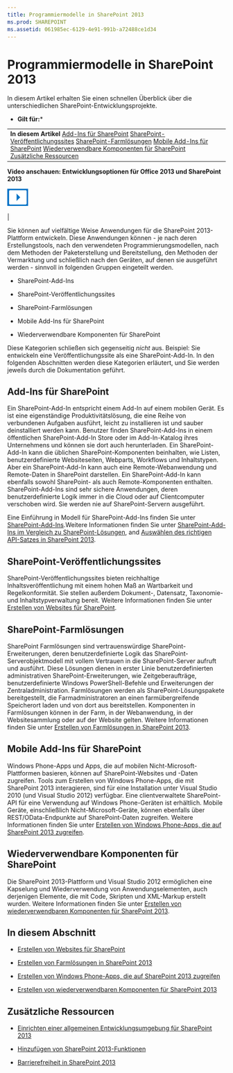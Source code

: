 ```yaml
---
title: Programmiermodelle in SharePoint 2013
ms.prod: SHAREPOINT
ms.assetid: 061985ec-6129-4e91-991b-a72488ce1d34
---
```




# Programmiermodelle in SharePoint 2013
In diesem Artikel erhalten Sie einen schnellen Überblick über die unterschiedlichen SharePoint-Entwicklungsprojekte.
 * **Gilt für:*** 
  
    
    


|||
|:-----|:-----|
|**In diesem Artikel**          [Add-Ins für SharePoint](#Apps)           [SharePoint-Veröffentlichungssites](#ECM)           [SharePoint-Farmlösungen](#Solutions)           [Mobile Add-Ins für SharePoint](#Mobile)           [Wiederverwendbare Komponenten für SharePoint](#Reuse)           [Zusätzliche Ressourcen](#SP15devinSP_addlresources)|
**Video anschauen: Entwicklungsoptionen für Office 2013 und SharePoint 2013**

  
    
    

  
    
    
![Videos](images/mod_icon_video.png)
  
    
    

  
    
    

  
    
    
|
   

Sie können auf vielfältige Weise Anwendungen für die SharePoint 2013-Plattform entwickeln. Diese Anwendungen können - je nach deren Erstellungstools, nach den verwendeten Programmierungsmodellen, nach dem Methoden der Paketerstellung und Bereitstellung, den Methoden der Vermarktung und schließlich nach den Geräten, auf denen sie ausgeführt werden - sinnvoll in folgenden Gruppen eingeteilt werden.
  
    
    


- SharePoint-Add-Ins
    
  
- SharePoint-Veröffentlichungssites
    
  
- SharePoint-Farmlösungen
    
  
- Mobile Add-Ins für SharePoint
    
  
- Wiederverwendbare Komponenten für SharePoint
    
  
Diese Kategorien schließen sich gegenseitig  *nicht*  aus. Beispiel: Sie entwickeln eine Veröffentlichungssite als eine SharePoint-Add-In. In den folgenden Abschnitten werden diese Kategorien erläutert, und Sie werden jeweils durch die Dokumentation geführt.
## Add-Ins für SharePoint
<a name="Apps"> </a>

Ein SharePoint-Add-In entspricht einem Add-In auf einem mobilen Gerät. Es ist eine eigenständige Produktivitätslösung, die eine Reihe von verbundenen Aufgaben ausführt, leicht zu installieren ist und sauber deinstalliert werden kann. Benutzer finden SharePoint-Add-Ins in einem öffentlichen SharePoint-Add-In Store oder im Add-In-Katalog ihres Unternehmens und können sie dort auch herunterladen. Ein SharePoint-Add-In kann die üblichen SharePoint-Komponenten beinhalten, wie Listen, benutzerdefinierte Websiteseiten, Webparts, Workflows und Inhaltstypen. Aber ein SharePoint-Add-In kann auch eine Remote-Webanwendung und Remote-Daten in SharePoint darstellen. Ein SharePoint-Add-In kann ebenfalls sowohl SharePoint- als auch Remote-Komponenten enthalten. SharePoint-Add-Ins sind sehr sichere Anwendungen, deren benutzerdefinierte Logik immer in die Cloud oder auf Clientcomputer verschoben wird. Sie werden nie auf SharePoint-Servern ausgeführt.
  
    
    
Eine Einführung in Modell für SharePoint-Add-Ins finden Sie unter  [SharePoint-Add-Ins](http://msdn.microsoft.com/library/cd1eda9e-8e54-4223-93a9-a6ea0d18df70%28Office.15%29.aspx).Weitere Informationen finden Sie unter  [SharePoint-Add-Ins im Vergleich zu SharePoint-Lösungen](sharepoint-add-ins-compared-with-sharepoint-solutions.md), and  [Auswählen des richtigen API-Satzes in SharePoint 2013](choose-the-right-api-set-in-sharepoint-2013.md).
  
    
    

## SharePoint-Veröffentlichungssites
<a name="ECM"> </a>

SharePoint-Veröffentlichungssites bieten reichhaltige Inhaltsveröffentlichung mit einem hohen Maß an Wartbarkeit und Regelkonformität. Sie stellen außerdem Dokument-, Datensatz, Taxonomie- und Inhaltstypverwaltung bereit. Weitere Informationen finden Sie unter  [Erstellen von Websites für SharePoint](build-sites-for-sharepoint.md).
  
    
    

## SharePoint-Farmlösungen
<a name="Solutions"> </a>

SharePoint Farmlösungen sind vertrauenswürdige SharePoint-Erweiterungen, deren benutzerdefinierte Logik das SharePoint-Serverobjektmodell mit vollem Vertrauen in die SharePoint-Server aufruft und ausführt. Diese Lösungen dienen in erster Linie benutzerdefinierten administrativen SharePoint-Erweiterungen, wie Zeitgeberaufträge, benutzerdefinierte Windows PowerShell-Befehle und Erweiterungen der Zentraladministration. Farmlösungen werden als SharePoint-Lösungspakete bereitgestellt, die Farmadministratoren an einen farmübergreifende Speicherort laden und von dort aus bereitstellen. Komponenten in Farmlösungen können in der Farm, in der Webanwendung, in der Websitesammlung oder auf der Website gelten. Weitere Informationen finden Sie unter  [Erstellen von Farmlösungen in SharePoint 2013](build-farm-solutions-in-sharepoint-2013.md).
  
    
    

## Mobile Add-Ins für SharePoint
<a name="Mobile"> </a>

Windows Phone-Apps und Apps, die auf mobilen Nicht-Microsoft-Plattformen basieren, können auf SharePoint-Websites und -Daten zugreifen. Tools zum Erstellen von Windows Phone-Apps, die mit SharePoint 2013 interagieren, sind für eine Installation unter Visual Studio 2010 (und Visual Studio 2012) verfügbar. Eine clientverwaltete SharePoint-API für eine Verwendung auf Windows Phone-Geräten ist erhältlich. Mobile Geräte, einschließlich Nicht-Microsoft-Geräte, können ebenfalls über REST/OData-Endpunkte auf SharePoint-Daten zugreifen. Weitere Informationen finden Sie unter  [Erstellen von Windows Phone-Apps, die auf SharePoint 2013 zugreifen](build-windows-phone-apps-that-access-sharepoint-2013.md).
  
    
    

## Wiederverwendbare Komponenten für SharePoint
<a name="Reuse"> </a>

Die SharePoint 2013-Plattform und Visual Studio 2012 ermöglichen eine Kapselung und Wiederverwendung von Anwendungselementen, auch derjenigen Elemente, die mit Code, Skripten und XML-Markup erstellt wurden. Weitere Informationen finden Sie unter  [Erstellen von wiederverwendbaren Komponenten für SharePoint 2013](build-reusable-components-for-sharepoint-2013.md).
  
    
    

## In diesem Abschnitt
<a name="Reuse"> </a>


-  [Erstellen von Websites für SharePoint](build-sites-for-sharepoint.md)
    
  
-  [Erstellen von Farmlösungen in SharePoint 2013](build-farm-solutions-in-sharepoint-2013.md)
    
  
-  [Erstellen von Windows Phone-Apps, die auf SharePoint 2013 zugreifen](build-windows-phone-apps-that-access-sharepoint-2013.md)
    
  
-  [Erstellen von wiederverwendbaren Komponenten für SharePoint 2013](build-reusable-components-for-sharepoint-2013.md)
    
  

## Zusätzliche Ressourcen
<a name="SP15devinSP_addlresources"> </a>


-  [Einrichten einer allgemeinen Entwicklungsumgebung für SharePoint 2013](set-up-a-general-development-environment-for-sharepoint-2013.md)
    
  
-  [Hinzufügen von SharePoint 2013-Funktionen](add-sharepoint-2013-capabilities.md)
    
  
-  [Barrierefreiheit in SharePoint 2013](accessibility-in-sharepoint-2013.md)
    
  
